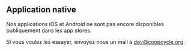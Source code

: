 Application native
------------------

Nos applications iOS et Android ne sont pas encore disponibles publiquement dans les app stores.

Si vous voulez les essayer, envoyez nous un mail à <a href="mailto:dev@coopcycle.org">dev@coopcycle.org</a>.
